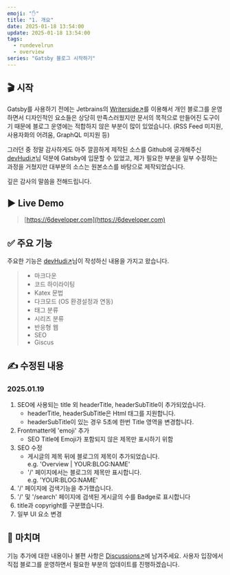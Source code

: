 ```yaml
---
emoji: "✋"
title: "1. 개요"
date: 2025-01-18 13:54:00
update: 2025-01-18 13:54:00
tags:
  - rundevelrun
  - overview
series: "Gatsby 블로그 시작하기"
---
```


## 🎬 시작

Gatsby를 사용하기 전에는 Jetbrains의 [Writerside↗](https://www.jetbrains.com/help/writerside/discover-writerside.html)를 이용해서 개인 블로그를 운영하면서 디자인적인 요소들은 상당히 만족스러웠지만 
문서의 목적으로 만들어진 도구이기 때문에 블로그 운영에는 적합하지 않은 부분이 많이 있었습니다. (RSS Feed 미지원, 사용자화의 어려움, GraphQL 미지원 등)

그러던 중 정말 감사하게도 아주 깔끔하게 제작된 소스를 Github에 공개해주신 [devHudi↗](https://github.com/devHudi/gatsby-starter-hoodie)님 덕분에 Gatsby에 입문할 수 있었고, 제가 필요한 부분을 일부 수정하는 과정을 거쳤지만 대부분의 소스는 원본소스를 바탕으로 제작되었습니다.

깊은 감사의 말씀을 전해드립니다.

## ▶️️ Live Demo

> [https://6developer.com](https://6developer.com)

## ✅ 주요 기능

주요한 기능은 [devHudi↗](https://github.com/devHudi/gatsby-starter-hoodie)님이 작성하신 내용을 가지고 왔습니다.
> - 마크다운
> - 코드 하이라이팅
> - Katex 문법
> - 다크모드 (OS 환경설정과 연동)
> - 태그 분류
> - 시리즈 분류
> - 반응형 웹
> - SEO
> - Giscus

## ✍️ 수정된 내용

### 2025.01.19
1. SEO에 사용되는 title 외 headerTitle, headerSubTitle이 추가되었습니다. 
   - headerTitle, headerSubTitle은 Html 태그를 지원합니다.
   - headerSubTitle이 있는 경우 5초에 한번 Title 영역을 변경합니다.
2. Frontmatter에 'emoji' 추가
   - SEO Title에 Emoji가 포함되지 않은 제목만 표시하기 위함
3. SEO 수정
   - 게시글의 제목 뒤에 블로그의 제목이 추가되었습니다. <br/> e.g. 'Overview | YOUR:BLOG:NAME'
   - '/' 페이지에서는 블로그의 제목만 표시합니다. <br/> e.g. 'YOUR:BLOG:NAME'
4. '/' 페이지에 검색기능을 추가했습니다.
5. '/' 및 '/search' 페이지에 검색된 게시글의 수를 Badge로 표시합니다
6. title과 copyright를 구분했습니다. 
7. 일부 UI 요소 변경

## 👋 마치며

기능 추가에 대한 내용이나 불편 사항은 [Discussions↗](https://github.com/rundevelrun/gatsby-starter-rundevelrun/discussions/categories/-gatsby-starter-rundevelrun)에 남겨주세요.
사용자 입장에서 직접 블로그를 운영하면서 필요한 부분의 업데이트를 진행하겠습니다.